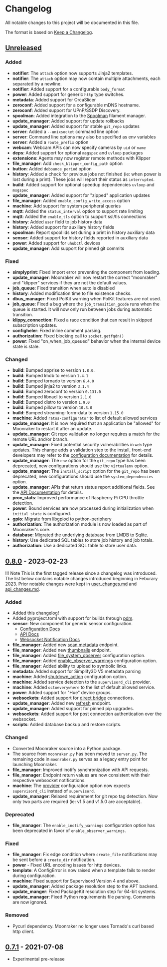 # Changelog

All notable changes to this project will be documented in this file.

The format is based on [Keep a Changelog].

## [Unreleased]

### Added
- **notifier**: The `attach` option now supports Jinja2 templates.
- **notifier**: The `attach` option may now contain multiple attachments,
  each separated by a newline.
- **notifier**: Added support for a configurable `body_format`
- **power**: Added support for generic `http` type switches.
- **metadata**: Added support for OrcaSlicer
- **zeroconf**: Added support for a configurable mDNS hostname.
- **zeroconf**: Added support for UPnP/SSDP Discovery.
- **spoolman**: Added integration to the
  [Spoolman](https://github.com/Donkie/Spoolman) filament manager.
- **update_manager**: Added support for update rollbacks
- **update_manager**: Added support for stable `git_repo` updates
- **server**: Added a `--unixsocket` command line option
- **server**: Command line options may also be specified as env variables
- **server**: Added a `route_prefix` option
- **webcam**: Webcam APIs can now specify cameras by `uid` or `name`
- **deps**:  Added support for optional `msgspec` and `uvloop` packages
- **extensions**: Agents may now register remote methods with Klipper
- **file_manager**: Add `check_klipper_config_path` option
- **button**: Added `debounce_period` option
- **history**:  Added a check for previous jobs not finished (ie: when power is
  lost during a print).  These jobs will report their status as `interrupted`.
- **build**: Added support for optional speedup dependencies `uvloop` and `msgspec`
- **update_manager**: Added support for "zipped" application updates
- **file_manager**: Added `enable_config_write_access` option
- **machine**: Add support for system peripheral queries
- **mqtt**:  Added the `status_interval` option to support rate limiting
- **mqtt**:  Added the `enable_tls` option to support ssl/tls connections
- **history**: Added `user` field to job history data
- **history**: Added support for auxiliary history fields
- **spoolman**:  Report spool ids set during a print in history auxiliary data
- **sensor**: Added support for history fields reported in auxiliary data
- **power**:  Added support for `uhubctl` devices
- **update_manager**: Add support for pinned git commits

### Fixed

- **simplyprint**:  Fixed import error preventing the component from loading.
- **update_manager**: Moonraker will now restart the correct "moonraker" and
  "klipper" services if they are not the default values.
- **job_queue**: Fixed transition when auto is disabled
- **history**: Added modification time to file existence checks.
- **dbus_manager**: Fixed PolKit warning when PolKit features are not used.
- **job_queue**: Fixed a bug where the `job_transition_gcode` runs when the
  queue is started.  It will now only run between jobs during automatic
  transition.
- **klippy_connection**:  Fixed a race condition that can result in
  skipped subscription updates.
- **configheler**: Fixed inline comment parsing.
- **authorization**: Fixed blocking call to `socket.getfqdn()`
- **power**: Fixed "on_when_job_queued" behavior when the internal device
  state is stale.

### Changed

- **build**: Bumped apprise to version `1.8.0`.
- **build**: Bumped lmdb to version `1.4.1`
- **build**: Bumped tornado to version `6.4.0`
- **build**: Bumped jinja2 to version `3.1.4`
- **build**: Bumped zeroconf to version `0.131.0`
- **build**: Bumped libnacl to version `2.1.0`
- **build**: Bumped distro to version `1.9.0`
- **build**: Bumped pillow to version `10.3.0`
- **build**: Bumped streaming-form-data to version `1.15.0`
- **machine**: Added `ratos-configurator` to list of default allowed services
- **update_manager**:  It is now required that an application be "allowed"
  for Moonraker to restart it after an update.
- **update_manager**:  Git repo validation no longer requires a match for the
  remote URL and/or branch.
- **update_manager**: Fixed potential security vulnerabilities in `web` type updates.
  This change adds a validation step to the install, front-end developers may refer to
  the [configuration documentation](./configuration.md#web-type-front-end-configuration)
  for details.
- **update_manager**: The `env` option for the `git_repo` type has been deprecated, new
  configurations should use the `virtualenv` option.
- **update_manager**: The `install_script` option for the `git_repo` has been
  deprecated, new configurations should use the `system_dependencies` option.
- **update_manager**: APIs that return status report additional fields.
  See the [API Documentation](./web_api.md#get-update-status) for details.
- **proc_stats**: Improved performance of Raspberry Pi CPU throttle detection.
- **power**:  Bound services are now processed during initialization when
  `initial_state` is configured.
- **gpio**:  Migrate from libgpiod to python-periphery
- **authorization**:  The authorization module is now loaded as part of Moonraker's
  core.
- **database**: Migrated the underlying database from LMDB to Sqlite.
- **history**: Use dedicated SQL tables to store job history and job totals.
- **authorization**: Use a dedicated SQL table to store user data.

## [0.8.0] - 2023-02-23

!!! Note
    This is the first tagged release since a changelog was introduced.  The list
    below contains notable changes introduced beginning in Feburary 2023. Prior
    notable changes were kept in [user_changes.md] and [api_changes.md].

### Added

- Added this changelog!
- Added pyproject.toml with support for builds through [pdm](https://pdm.fming.dev/latest/).
- **sensor**: New component for generic sensor configuration.
    - [Configuration Docs](configuration.md#sensor)
    - [API Docs](web_api.md#sensor-apis)
    - [Websocket Notification Docs](web_api.md#sensor-events)
- **file_manager**: Added new [scan metadata](web_api.md#scan-gcode-metadata) endpoint.
- **file_manager**: Added new [thumbnails](web_api.md#get-gcode-thumbnails) endpoint.
- **file_manager**: Added [file_system_observer](configuration.md#file_manager)
  configuration option.
- **file_manager**: Added [enable_observer_warnings](configuration.md#file_manager)
  configuration option.
- **file_manager**: Added ability to upload to symbolic links.
- **metadata**: Added support for Simplify3D V5 metadata parsing
- **machine**: Added [shutdown_action](configuration.md#machine) configuration
  option.
- **machine**: Added service detection to the `supervisord_cli` provider.
- **machine**: Added `octoeverywhere` to the list of default allowed service.
- **power**: Added support for "Hue" device groups.
- **websockets**: Added support for [direct bridge](web_api.md#bridge-websocket)
  connections.
- **update_manager**: Added new [refresh](web_api.md#refresh-update-status) endpoint.
- **update_manager**: Added support for pinned pip upgrades.
- **websockets**:  Added support for post connection authentication over the websocket.
- **scripts**:  Added database backup and restore scripts.

### Changed

- Converted Moonraker source into a Python package.
- The source from `moonraker.py` has been moved to `server.py`.  The remaining code in
  `moonraker.py` serves as a legacy entry point for launching Moonraker.
- **file_manager**: Improved inotify synchronization with API requests.
- **file_manager**: Endpoint return values are now consistent with their
  respective websocket notifications.
- **machine**: The [provider](configuration.md#machine) configuration option
  now expects `supervisord_cli` instead of `supervisord`.
- **update_manager**: Relaxed requirement for git repo tag detection.  Now only two
  parts are required (ie: v1.5 and v1.5.0 are acceptable).

### Deprecated

- **file_manager**: The `enable_inotify_warnings` configuration option has been
  deprecated in favor of `enable_observer_warnings`.

### Fixed

- **file_manager**: Fix edge condition where `create_file` notifications
  may be sent before a `create_dir` notification.
- **power** - Fixed URL encoding issues for http devices.
- **template**: A ConfigError is now raised when a template fails to
  render during configuration.
- **machine**: Fixed support for Supervisord Version 4 and above.
- **update_manager**: Added package resolution step to the APT backend.
- **update_manger**: Fixed PackageKit resolution step for 64-bit systems.
- **update_manager**: Fixed Python requirements file parsing.  Comments are now ignored.

### Removed

- Pycurl dependency.  Moonraker no longer uses Tornado's curl based http client.

## [0.7.1] - 2021-07-08

- Experimental pre-release

<!-- Links -->
[keep a changelog]: https://keepachangelog.com/en/1.0.0/
[semantic versioning]: https://semver.org/spec/v2.0.0.html
[user_changes.md]: user_changes.md
[api_changes.md]: api_changes.md

<!-- Versions -->
[unreleased]: https://github.com/Arksine/moonraker/compare/v0.8.0...HEAD
[0.8.0]: https://github.com/Arksine/moonraker/compare/v0.7.1...v0.8.0
[0.7.1]: https://github.com/Arksine/moonraker/releases/tag/v0.7.1